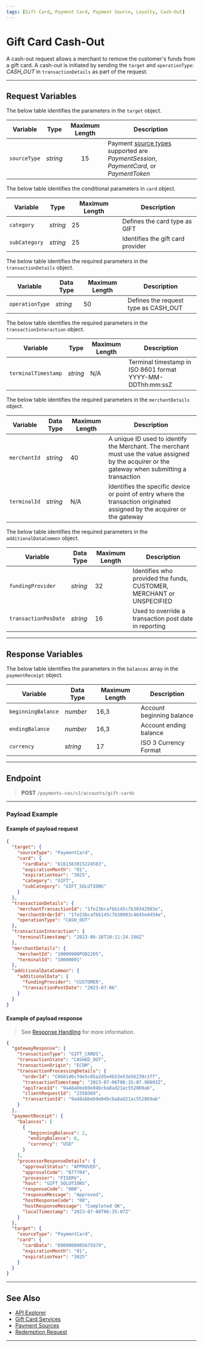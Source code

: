 ```yaml
---
tags: [Gift Card, Payment Card, Payment Source, Loyalty, Cash-Out]
---
```


# Gift Card Cash-Out

A cash-out request allows a merchant to remove the customer's funds from a gift card. A cash-out is initiated by sending the `target` and `operationType`: *CASH_OUT* in `transactionDetails` as part of the request.

---

## Request Variables

<!--
type: tab
titles: target, transactionDetails, transactionInteraction, merchantDetails, additionalDataCommon 
-->

The below table identifies the parameters in the `target` object.

| Variable | Type | Maximum Length | Description |
| -------- | :--: | :------------: | ------------------ |
| `sourceType` | _string_ | 15 | Payment [source types](?path=docs/Resources/Guides/Payment-Sources/Source-Type.md) supported are _PaymentSession_, _PaymentCard_, or _PaymentToken_ |

The below table identifies the conditional parameters in `card` object.

|Variable | Type | Maximum Length | Description|
|---------|----------|----------------|---------|
| `category`| _string_ | 25 | Defines the card type as GIFT |
| `subCategory`| _string_ | 25 | Identifies the gift card provider |

<!--
type: tab
-->

The below table identifies the required parameters in the `transactionDetails` object.

| Variable | Data Type | Maximum Length | Description |
|---------|----------|----------------|---------|
| `operationType` | _string_ | 50 | Defines the request type as CASH_OUT |

<!--
type: tab
-->

The below table identifies the required parameters in the `transactionInteraction` object.

|Variable | Type | Maximum Length | Description|
|---------|----------|----------------|---------|
| `terminalTimestamp` | _string_ | N/A | Terminal timestamp in ISO 8601 format YYYY-MM-DDThh:mm:ssZ |

<!--
type: tab
-->

The below table identifies the required parameters in the `merchantDetails` object.

| Variable | Data Type | Maximum Length | Description |
|---------|----------|----------------|---------|
| `merchantId` | _string_ | 40 | A unique ID used to identify the Merchant. The merchant must use the value assigned by the acquirer or the gateway when submitting a transaction |
| `terminalId` | _string_ | N/A |Identifies the specific device or point of entry where the transaction originated assigned by the acquirer or the gateway |

<!--
type: tab
-->

The below table identifies the required parameters in the `additionalDataCommon` object.

| Variable | Data Type | Maximum Length | Description |
|---------|----------|----------------|---------|
| `fundingProvider` | _string_ | 32 |  Identifies who provided the funds, CUSTOMER, MERCHANT or UNSPECIFIED |
| `transactionPosDate` | _string_ | 16 | Used to override a transaction post date in reporting |

<!-- type: tab-end -->

---

## Response Variables

<!--
type: tab
titles: balances
-->

The below table identifies the parameters in the `balances` array in the `paymentReceipt` object.

| Variable | Data Type | Maximum Length | Description |
|---------|----------|----------------|---------|
| `beginningBalance` | _number_ | 16,3 | Account beginning balance |
| `endingBalance` | _number_ | 16,3 | Account ending balance
| `currency` | _string_ | 17 | ISO 3 Currency Format |

<!-- type: tab-end -->

---

## Endpoint

<!-- theme: success -->
> **POST** `/payments-vas/v1/accounts/gift-cards`

---

### Payload Example

<!--
type: tab
titles: Request, Response
-->

#### Example of payload request

```json
{
  "target": {
    "sourceType": "PaymentCard",
    "card": {
      "cardData": "6161563015224583",
      "expirationMonth": "01",
      "expirationYear": "3025",
      "category": "GIFT",
      "subCategory": "GIFT_SOLUTIONS"
    }
  },
  "transactionDetails": {
    "merchantTransactionId": "1fe23bcafbb145c7b30342983e",
    "merchantOrderId": "1fe23bcafbb145c7b30093c4645e4d34e",
    "operationType": "CASH_OUT"
  },
  "transactionInteraction": {
    "terminalTimestamp": "2023-06-16T10:11:24.186Z"
  },
  "merchantDetails": {
    "merchantId": "10000900POD2205",
    "terminalId": "10000001"
  },
  "additionalDataCommon": {
    "additionalData": {
      "fundingProvider": "CUSTOMER",
      "transactionPostDate": "2023-07-06"
    }
  }
}

```

<!--
type: tab
-->

#### Example of payload response

<!-- theme: info -->
> See [Response Handling](?path=docs/Resources/Guides/Response-Codes/Response-Handling.md) for more information.

```json
{
  "gatewayResponse": {
    "transactionType": "GIFT_CARDS",
    "transactionState": "CASHED_OUT",
    "transactionOrigin": "ECOM",
    "transactionProcessingDetails": {
      "orderId": "CHG01d6cfde5c05a2d5e4b53e53e56239c3ff",
      "transactionTimestamp": "2023-07-06T06:35:07.90893Z",
      "apiTraceId": "9a48abbeb9e04bcba8ad21ac552869ab",
      "clientRequestId": "2350369",
      "transactionId": "9a48abbeb9e04bcba8ad21ac552869ab"
    }
  },
  "paymentReceipt": {
    "balances": [
      {
        "beginningBalance": 2,
        "endingBalance": 0,
        "currency": "USD"
      }
    ],
    "processorResponseDetails": {
      "approvalStatus": "APPROVED",
      "approvalCode": "677704",
      "processor": "FISERV",
      "host": "GIFT_SOLUTIONS",
      "responseCode": "000",
      "responseMessage": "Approved",
      "hostResponseCode": "00",
      "hostResponseMessage": "Completed OK",
      "localTimestamp": "2023-07-06T06:35:07Z"
    }
  },
  "target": {
    "sourceType": "PaymentCard",
    "card": {
      "cardData": "8900000005675979",
      "expirationMonth": "01",
      "expirationYear": "3025"
    }
  }
}
```

<!-- type: tab-end -->

---

## See Also

- [API Explorer](../api/?type=post&payments-vas/v1/accounts/gift-cards)
- [Gift Card Services](?path=docs/Resources/Guides/Payment-Sources/Gift-Card.md)
- [Payment Sources](?path=docs/Resources/Guides/Payment-Sources/Source-Type.md)
- [Redemption Request](?path=docs/Resources/Guides/Payment-Sources/Gift/Redemption.md)

---
